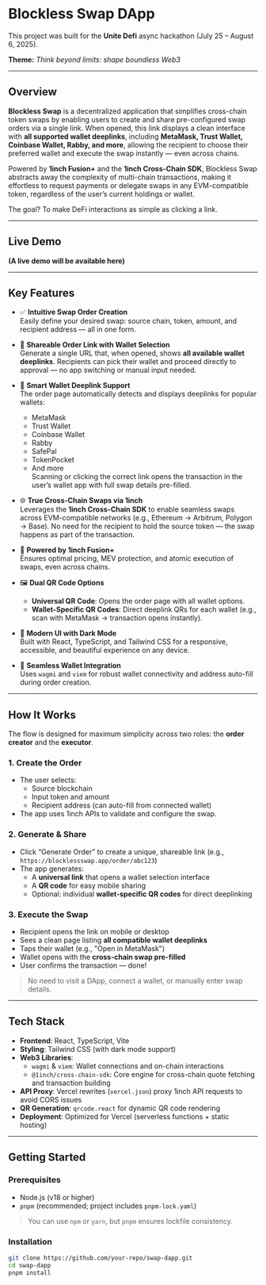 # Blockless Swap DApp

This project was built for the **Unite Defi** async hackathon (July 25 – August 6, 2025).

**Theme:** *Think beyond limits: shape boundless Web3*

---

## Overview

**Blockless Swap** is a decentralized application that simplifies cross-chain token swaps by enabling users to create and share pre-configured swap orders via a single link. When opened, this link displays a clean interface with **all supported wallet deeplinks**, including **MetaMask, Trust Wallet, Coinbase Wallet, Rabby, and more**, allowing the recipient to choose their preferred wallet and execute the swap instantly — even across chains.

Powered by **1inch Fusion+** and the **1inch Cross-Chain SDK**, Blockless Swap abstracts away the complexity of multi-chain transactions, making it effortless to request payments or delegate swaps in any EVM-compatible token, regardless of the user’s current holdings or wallet.

The goal? To make DeFi interactions as simple as clicking a link.

---

## Live Demo

**(A live demo will be available here)**

---

## Key Features

- ✅ **Intuitive Swap Order Creation**  
  Easily define your desired swap: source chain, token, amount, and recipient address — all in one form.

- 🔗 **Shareable Order Link with Wallet Selection**  
  Generate a single URL that, when opened, shows **all available wallet deeplinks**. Recipients can pick their wallet and proceed directly to approval — no app switching or manual input needed.

- 📲 **Smart Wallet Deeplink Support**  
  The order page automatically detects and displays deeplinks for popular wallets:
  - MetaMask
  - Trust Wallet
  - Coinbase Wallet
  - Rabby
  - SafePal
  - TokenPocket
  - And more  
  Scanning or clicking the correct link opens the transaction in the user’s wallet app with full swap details pre-filled.

- 🌐 **True Cross-Chain Swaps via 1inch**  
  Leverages the **1inch Cross-Chain SDK** to enable seamless swaps across EVM-compatible networks (e.g., Ethereum → Arbitrum, Polygon → Base). No need for the recipient to hold the source token — the swap happens as part of the transaction.

- 🧩 **Powered by 1inch Fusion+**  
  Ensures optimal pricing, MEV protection, and atomic execution of swaps, even across chains.

- 🖼️ **Dual QR Code Options**
  - **Universal QR Code**: Opens the order page with all wallet options.
  - **Wallet-Specific QR Codes**: Direct deeplink QRs for each wallet (e.g., scan with MetaMask → transaction opens instantly).

- 🌙 **Modern UI with Dark Mode**  
  Built with React, TypeScript, and Tailwind CSS for a responsive, accessible, and beautiful experience on any device.

- 🔌 **Seamless Wallet Integration**  
  Uses `wagmi` and `viem` for robust wallet connectivity and address auto-fill during order creation.

---

## How It Works

The flow is designed for maximum simplicity across two roles: the **order creator** and the **executor**.

### 1. **Create the Order**
- The user selects:
  - Source blockchain
  - Input token and amount
  - Recipient address (can auto-fill from connected wallet)
- The app uses 1inch APIs to validate and configure the swap.

### 2. **Generate & Share**
- Click “Generate Order” to create a unique, shareable link (e.g., `https://blocklessswap.app/order/abc123`)
- The app generates:
  - A **universal link** that opens a wallet selection interface
  - A **QR code** for easy mobile sharing
  - Optional: individual **wallet-specific QR codes** for direct deeplinking

### 3. **Execute the Swap**
- Recipient opens the link on mobile or desktop
- Sees a clean page listing **all compatible wallet deeplinks**
- Taps their wallet (e.g., "Open in MetaMask")
- Wallet opens with the **cross-chain swap pre-filled**
- User confirms the transaction — done!

> No need to visit a DApp, connect a wallet, or manually enter swap details.

---

## Tech Stack

- **Frontend**: React, TypeScript, Vite
- **Styling**: Tailwind CSS (with dark mode support)
- **Web3 Libraries**:
  - `wagmi` & `viem`: Wallet connections and on-chain interactions
  - `@1inch/cross-chain-sdk`: Core engine for cross-chain quote fetching and transaction building
- **API Proxy**: Vercel rewrites (`vercel.json`) proxy 1inch API requests to avoid CORS issues
- **QR Generation**: `qrcode.react` for dynamic QR code rendering
- **Deployment**: Optimized for Vercel (serverless functions + static hosting)

---

## Getting Started

### Prerequisites

- Node.js (v18 or higher)
- `pnpm` (recommended; project includes `pnpm-lock.yaml`)

> You can use `npm` or `yarn`, but `pnpm` ensures lockfile consistency.

### Installation

```bash
git clone https://github.com/your-repo/swap-dapp.git
cd swap-dapp
pnpm install